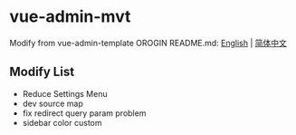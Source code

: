 # vue-admin-mvt

Modify from vue-admin-template
OROGIN README.md: [English](./README-origin.md) | [简体中文](./README-zh-origin.md)

## Modify List
* Reduce Settings Menu
* dev source map
* fix redirect query param problem
* sidebar color custom



